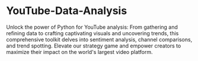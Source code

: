 # YouTube-Data-Analysis
Unlock the power of Python for YouTube analysis: From gathering and refining data to crafting captivating visuals and uncovering trends, this comprehensive toolkit delves into sentiment analysis, channel comparisons, and trend spotting. Elevate our strategy game and empower creators to maximize their impact on the world's largest video platform.
